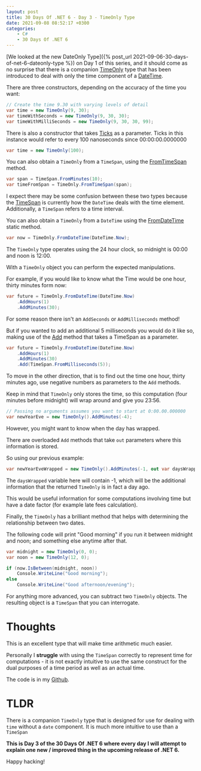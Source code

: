 ```yaml
---
layout: post
title: 30 Days Of .NET 6 - Day 3 - TimeOnly Type
date: 2021-09-08 08:52:17 +0300
categories:
    - C#
    - 30 Days Of .NET 6
---
```

[We looked at the new DateOnly Type]({% post_url 2021-09-06-30-days-of-net-6-dateonly-type %}) on Day 1 of this series, and it should come as no surprise that there is a companion [TimeOnly](https://docs.microsoft.com/en-us/dotnet/api/system.timeonly?view=net-6.0) type that has been introduced to deal with only the time component of a [DateTime](https://docs.microsoft.com/en-us/dotnet/api/system.datetime?view=net-6.0).

There are three constructors, depending on the accuracy of the time you want:

```csharp
// Create the time 9.30 with varying levels of detail
var time = new TimeOnly(9, 30);
var timeWithSeconds = new TimeOnly(9, 30, 30);
var timeWithMilliSeconds = new TimeOnly(9, 30, 30, 99);
```

There is also a constructor that takes [Ticks](https://docs.microsoft.com/en-us/dotnet/api/system.timeonly.-ctor?view=net-6.0#System_TimeOnly__ctor_System_Int64_) as a parameter. Ticks in this instance would refer to every 100 nanoseconds since 00:00:00.0000000

```csharp
var time = new TimeOnly(100);
```

You can also obtain a `TimeOnly` from a `TimeSpan`, using the [FromTimeSpan](https://docs.microsoft.com/en-us/dotnet/api/system.timeonly.fromtimespan?view=net-6.0#System_TimeOnly_FromTimeSpan_System_TimeSpan_) method.

```csharp
var span = TimeSpan.FromMinutes(10);
var timeFromSpan = TimeOnly.FromTimeSpan(span);
```

I expect there may be some confusion between these two types because the [TimeSpan](https://docs.microsoft.com/en-us/dotnet/api/system.timeonly.fromtimespan?view=net-6.0#System_TimeOnly_FromTimeSpan_System_TimeSpan_) is currently how the `DateTime` deals with the time element. Additionally, a `TimeSpan` refers to a time interval.

You can also obtain a `TimeOnly` from a `DateTime` using the [FromDateTime](https://docs.microsoft.com/en-us/dotnet/api/system.timeonly.fromdatetime?view=net-6.0#System_TimeOnly_FromDateTime_System_DateTime_) static method.

```csharp
var now = TimeOnly.FromDateTime(DateTime.Now);
```

The `TimeOnly` type operates using the 24 hour clock, so midnight is 00:00 and noon is 12:00.

With a `TimeOnly` object you can perform the expected manipulations.

For example, if you would like to know what the Time would be one hour, thirty minutes form now:

```csharp
var future = TimeOnly.FromDateTime(DateTime.Now)
    .AddHours(1)
    .AddMinutes(30);
```

For some reason there isn't an `AddSeconds` or `AddMilliseconds` method!

But if you wanted to add an additional 5 milliseconds you would do it like so, making use of the [Add](https://docs.microsoft.com/en-us/dotnet/api/system.timeonly.add?view=net-6.0#System_TimeOnly_Add_System_TimeSpan_) method that takes a TimeSpan as a parameter.

```csharp
var future = TimeOnly.FromDateTime(DateTime.Now)
    .AddHours(1)
    .AddMinutes(30)
    .Add(TimeSpan.FromMilliseconds(5));
```

To move in the other direction, that is to find out the time one hour, thirty minutes ago, use negative numbers as parameters to the `Add` methods.

Keep in mind that `TimeOnly` only stores the time, so this computation (four minutes before midnight) will wrap around and give you 23:56.

```csharp
// Passing no arguments assumes you want to start at 0:00.00.000000
var newYearEve = new TimeOnly().AddMinutes(-4);
```

However, you might want to know when the day has wrapped.

There are overloaded `Add` methods that take `out` parameters where this information is stored.

So using our previous example:

```csharp
var newYearEveWrapped = new TimeOnly().AddMinutes(-1, out var daysWrapped);
```

The `daysWrapped` variable here will contain -1, which will be the additional information that the returned `TimeOnly` is in fact a day ago.

This would be useful information for some computations involving time but have a date factor (for example late fees calculation).

Finally, the `TimeOnly` has a brilliant method that helps with determining the relationship between two dates.

The following code will print "Good morning" if you run it between midnight and noon; and something else anytime after that.

```csharp
var midnight = new TimeOnly(0, 0);
var noon = new TimeOnly(12, 0);

if (now.IsBetween(midnight, noon))
    Console.WriteLine("Good morning");
else
    Console.WriteLine("Good afternoon/evening");
```

For anything more advanced, you can subtract two `TimeOnly` objects. The resulting object is a `TimeSpan` that you can interrogate.

# Thoughts

This is an excellent type that will make time arithmetic much easier.

Personally I **struggle** with using the `TimeSpan` correctly to represent time for computations - it is not exactly intuitive to use the same construct for the dual purposes of a time period as well as an actual time.

The code is in my [Github](https://github.com/conradakunga/BlogCode/tree/master/2021-09-08%20-%2030%20Days%20Of%20.NET%206%20-%20Day%203%20-%20TimeOnly).

# TLDR

There is a companion `TimeOnly` type that is designed for use for dealing with `time` without a `date` component. It is much more intuitive to use than a `TimeSpan`

**This is Day 3 of the 30 Days Of .NET 6 where every day I will attempt to explain one new / improved thing in the upcoming release of .NET 6.**

Happy hacking!